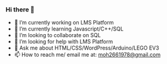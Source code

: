 ### Hi there 👋
- 🔭 I’m currently working on LMS Platform
- 🌱 I’m currently learning Javascript/C++/SQL
- 👯 I’m looking to collaborate on SQL
- 🤔 I’m looking for help with LMS Platform
- 💬 Ask me about HTML/CSS/WordPress/Arduino/LEGO EV3
- 📫 How to reach me/ email me at: moh2661978@gmail.com

<!--
**moh2661978/moh2661978** is a ✨ _special_ ✨ repository because its `README.md` (this file) appears on your GitHub profile.

Here are some ideas to get you started:

- 🔭 I’m currently working on ...
- 🌱 I’m currently learning ...
- 👯 I’m looking to collaborate on ...
- 🤔 I’m looking for help with ...
- 💬 Ask me about ...
- 📫 How to reach me: ...
- 😄 Pronouns: ...
- ⚡ Fun fact: ...
-->
